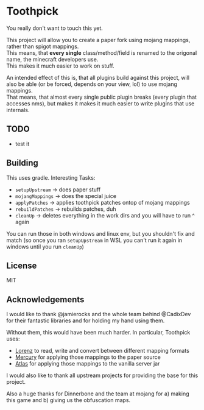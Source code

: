 # Toothpick

You really don't want to touch this yet.

This project will allow you to create a paper fork using mojang mappings, rather than spigot mappings.  
This means, that **every single** class/method/field is renamed to the origonal name, the minecraft developers use.  
This makes it much easier to work on stuff.  

An intended effect of this is, that all plugins build against this project, will also be able (or be forced, depends on your view, lol) to use mojang mappings.  
That means, that almost every single public plugin breaks (every plugin that accesses nms), but makes it makes it much easier to write plugins that use internals.

## TODO

* test it

## Building

This uses gradle. Interesting Tasks:
* `setupUpstream` -> does paper stuff
* `mojangMappings` -> does the special juice
* `applyPatches` -> applies toothpick patches ontop of mojang mappings
* `rebuildPatches` -> rebuilds patches, duh
* `cleanUp` -> deletes everything in the work dirs and you will have to run ^ again

You can run those in both windows and linux env, but you shouldn't fix and match (so once you ran `setupUpstream` in WSL you can't run it again in windows until you run `cleanUp`)

## License

MIT

## Acknowledgements

I would like to thank @jamierocks and the whole team behind @CadixDev for their fantastic libraries and for holding my hand using them.

Without them, this would have been much harder.
In particular, Toothpick uses:
 * [Lorenz](https://github.com/CadixDev/Lorenz) to read, write and convert between different mapping formats
 * [Mercury](https://github.com/CadixDev/Mercury) for applying those mappings to the paper source
 * [Atlas](https://github.com/CadixDev/Atlas) for applying those mappings to the vanilla server jar
 
I would also like to thank all upstream projects for providing the base for this project.
 
Also a huge thanks for Dinnerbone and the team at mojang for a) making this game and b) giving us the obfuscation maps.
